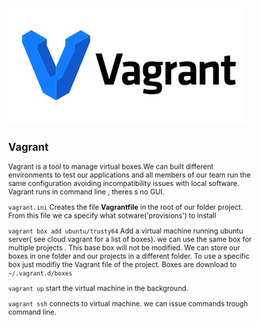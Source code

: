 ![](https://github.com/Isutzu/notes/blob/master/images/vagrant-logo.png?raw=true)
## Vagrant
Vagrant is a tool to manage virtual boxes.We can built different environments to test our applications and all members of our team run the same configuration avoiding incompatibility issues with local software. Vagrant runs in command line , theres s no GUI.

`vagrant.ini` Creates the file **Vagrantfile** in the root of our folder project. From this file we ca specify what sotware('provisions') to install

`vagrant box add ubuntu/trusty64` Add a virtual machine running ubuntu server( see cloud.vagrant for a list of boxes). we can use the same box for multiple projects . This base box will not be modified. We can store our boxes in one folder and our projects in a different folder. To use a specific box just modifiy the Vagrant file of the project.
Boxes are download to `~/.vagrant.d/boxes`

`vagrant up` start the virtual machine in the background.

`vagrant ssh` connects to virtual machine. we can issue commands trough command line.
